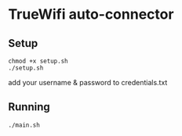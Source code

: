 # TrueWifi auto-connector

## Setup

```
chmod +x setup.sh
./setup.sh
```
add your username & password to credentials.txt

## Running
```
./main.sh
```

